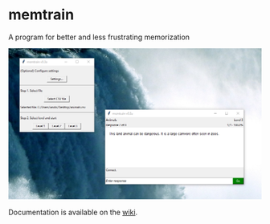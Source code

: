 # memtrain
A program for better and less frustrating memorization

![memtrain screenshot](https://raw.githubusercontent.com/iandorsey00/memtrain/master/docs/img/memtrain-screenshot.png "memtrain screenshot")

Documentation is available on the [wiki](https://github.com/iandorsey00/memtrain/wiki).